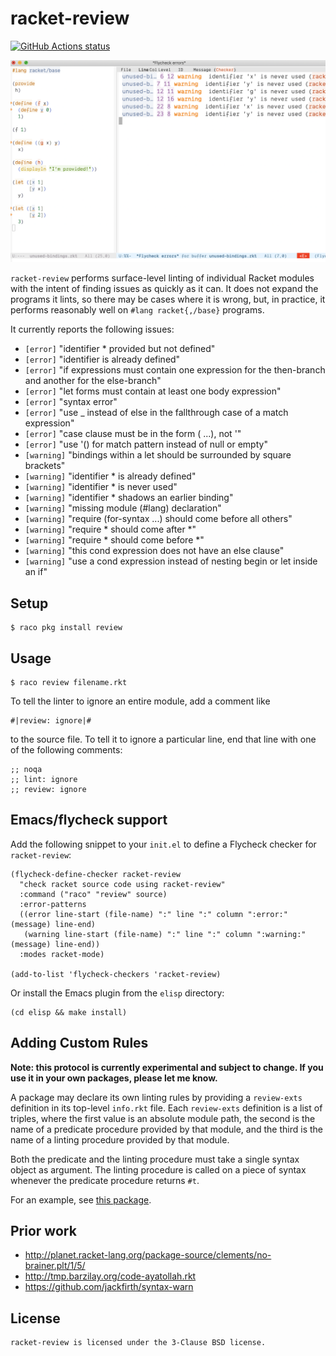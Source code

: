 # racket-review

<p align="left">
  <a href="https://github.com/Bogdanp/racket-review/actions?query=workflow%3A%22CI%22"><img alt="GitHub Actions status" src="https://github.com/Bogdanp/racket-review/workflows/CI/badge.svg"></a>
</p>

![a screenshot of racket-review being used inside Emacs](media/screenshot.png)

`racket-review` performs surface-level linting of individual Racket
modules with the intent of finding issues as quickly as it can. It
does not expand the programs it lints, so there may be cases where
it is wrong, but, in practice, it performs reasonably well on `#lang
racket{,/base}` programs.

It currently reports the following issues:

* `[error]` "identifier * provided but not defined"
* `[error]` "identifier is already defined"
* `[error]` "if expressions must contain one expression for the then-branch and another for the else-branch"
* `[error]` "let forms must contain at least one body expression"
* `[error]` "syntax error"
* `[error]` "use _ instead of else in the fallthrough case of a match expression"
* `[error]` "case clause must be in the form (<const> ...), not '<const>"
* `[error]` "use '() for match pattern instead of null or empty"
* `[warning]` "bindings within a let should be surrounded by square brackets"
* `[warning]` "identifier * is already defined"
* `[warning]` "identifier * is never used"
* `[warning]` "identifier * shadows an earlier binding"
* `[warning]` "missing module (#lang) declaration"
* `[warning]` "require (for-syntax ...) should come before all others"
* `[warning]` "require * should come after *"
* `[warning]` "require * should come before *"
* `[warning]` "this cond expression does not have an else clause"
* `[warning]` "use a cond expression instead of nesting begin or let inside an if"

## Setup

    $ raco pkg install review

## Usage

    $ raco review filename.rkt

To tell the linter to ignore an entire module, add a comment like

``` racket
#|review: ignore|#
```

to the source file. To tell it to ignore a particular line, end that
line with one of the following comments:

``` racket
;; noqa
;; lint: ignore
;; review: ignore
```

## Emacs/flycheck support

Add the following snippet to your `init.el` to define a Flycheck
checker for `racket-review`:

``` emacs-lisp
(flycheck-define-checker racket-review
  "check racket source code using racket-review"
  :command ("raco" "review" source)
  :error-patterns
  ((error line-start (file-name) ":" line ":" column ":error:" (message) line-end)
   (warning line-start (file-name) ":" line ":" column ":warning:" (message) line-end))
  :modes racket-mode)

(add-to-list 'flycheck-checkers 'racket-review)
```

Or install the Emacs plugin from the `elisp` directory:

```shell
(cd elisp && make install)
```

## Adding Custom Rules

**Note: this protocol is currently experimental and subject to change.
If you use it in your own packages, please let me know.**

A package may declare its own linting rules by providing a `review-exts`
definition in its top-level `info.rkt` file. Each `review-exts`
definition is a list of triples, where the first value is an absolute
module path, the second is the name of a predicate procedure provided by
that module, and the third is the name of a linting procedure provided
by that module.

Both the predicate and the linting procedure must take a single syntax
object as argument. The linting procedure is called on a piece of syntax
whenever the predicate procedure returns `#t`.

For an example, see [this package][ext example].

## Prior work

* http://planet.racket-lang.org/package-source/clements/no-brainer.plt/1/5/
* http://tmp.barzilay.org/code-ayatollah.rkt
* https://github.com/jackfirth/syntax-warn

## License

    racket-review is licensed under the 3-Clause BSD license.

[ext example]: https://github.com/Bogdanp/Noise/tree/70dd4146e1f20561ef93433032ef9f26d886c23a/Racket/noise-serde-lint-lib
